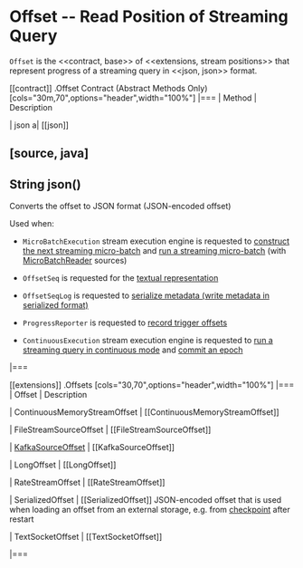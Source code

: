 # Offset -- Read Position of Streaming Query

`Offset` is the <<contract, base>> of <<extensions, stream positions>> that represent progress of a streaming query in <<json, json>> format.

[[contract]]
.Offset Contract (Abstract Methods Only)
[cols="30m,70",options="header",width="100%"]
|===
| Method
| Description

| json
a| [[json]]

[source, java]
----
String json()
----

Converts the offset to JSON format (JSON-encoded offset)

Used when:

* `MicroBatchExecution` stream execution engine is requested to [construct the next streaming micro-batch](micro-batch-execution/MicroBatchExecution.md#constructNextBatch) and [run a streaming micro-batch](micro-batch-execution/MicroBatchExecution.md#runBatch) (with [MicroBatchReader](micro-batch-execution/MicroBatchReader.md) sources)

* `OffsetSeq` is requested for the [textual representation](OffsetSeq.md#toString)

* `OffsetSeqLog` is requested to [serialize metadata (write metadata in serialized format)](OffsetSeqLog.md#serialize)

* `ProgressReporter` is requested to [record trigger offsets](monitoring/ProgressReporter.md#recordTriggerOffsets)

* `ContinuousExecution` stream execution engine is requested to [run a streaming query in continuous mode](continuous-execution/ContinuousExecution.md#runContinuous) and [commit an epoch](continuous-execution/ContinuousExecution.md#commit)

|===

[[extensions]]
.Offsets
[cols="30,70",options="header",width="100%"]
|===
| Offset
| Description

| ContinuousMemoryStreamOffset
| [[ContinuousMemoryStreamOffset]]

| FileStreamSourceOffset
| [[FileStreamSourceOffset]]

| [KafkaSourceOffset](datasources/kafka/KafkaSourceOffset.md)
| [[KafkaSourceOffset]]

| LongOffset
| [[LongOffset]]

| RateStreamOffset
| [[RateStreamOffset]]

| SerializedOffset
| [[SerializedOffset]] JSON-encoded offset that is used when loading an offset from an external storage, e.g. from [checkpoint](offsets-and-metadata-checkpointing.md) after restart

| TextSocketOffset
| [[TextSocketOffset]]

|===

